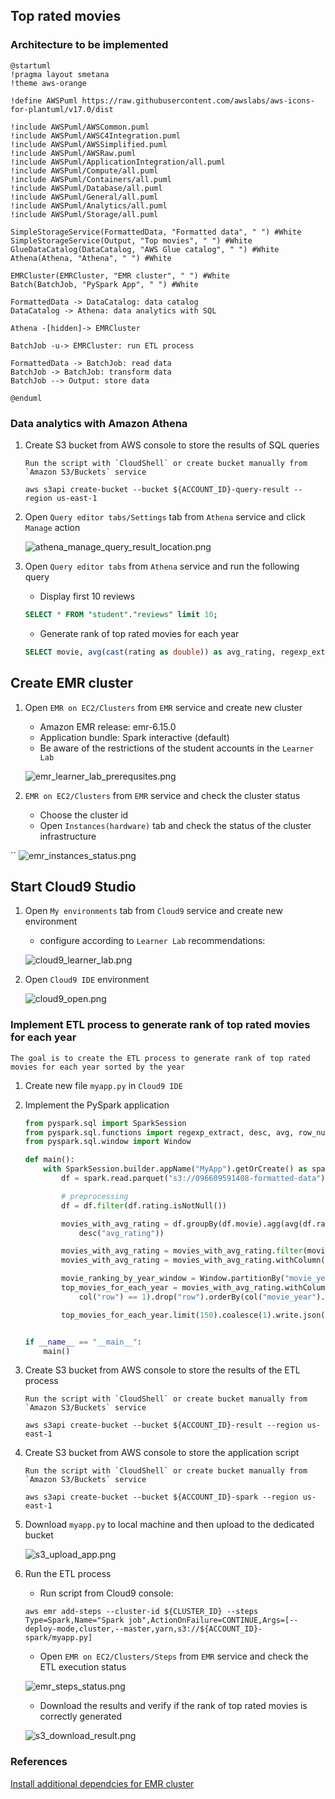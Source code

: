 ## Top rated movies

### Architecture to be implemented

```puml
@startuml
!pragma layout smetana
!theme aws-orange

!define AWSPuml https://raw.githubusercontent.com/awslabs/aws-icons-for-plantuml/v17.0/dist

!include AWSPuml/AWSCommon.puml
!include AWSPuml/AWSC4Integration.puml
!include AWSPuml/AWSSimplified.puml
!include AWSPuml/AWSRaw.puml
!include AWSPuml/ApplicationIntegration/all.puml
!include AWSPuml/Compute/all.puml
!include AWSPuml/Containers/all.puml
!include AWSPuml/Database/all.puml
!include AWSPuml/General/all.puml
!include AWSPuml/Analytics/all.puml
!include AWSPuml/Storage/all.puml

SimpleStorageService(FormattedData, "Formatted data", " ") #White
SimpleStorageService(Output, "Top movies", " ") #White
GlueDataCatalog(DataCatalog, "AWS Glue catalog", " ") #White
Athena(Athena, "Athena", " ") #White

EMRCluster(EMRCluster, "EMR cluster", " ") #White
Batch(BatchJob, "PySpark App", " ") #White

FormattedData -> DataCatalog: data catalog
DataCatalog -> Athena: data analytics with SQL

Athena -[hidden]-> EMRCluster

BatchJob -u-> EMRCluster: run ETL process

FormattedData -> BatchJob: read data
BatchJob -> BatchJob: transform data
BatchJob --> Output: store data

@enduml
```


### Data analytics with Amazon Athena

1. Create S3 bucket from AWS console to store the results of SQL queries
   ```
   Run the script with `CloudShell` or create bucket manually from `Amazon S3/Buckets` service
   ```

   ```shell
   aws s3api create-bucket --bucket ${ACCOUNT_ID}-query-result --region us-east-1
   ```

2. Open `Query editor tabs/Settings` tab from `Athena` service and click `Manage` action

   ![athena_manage_query_result_location.png](../zrzuty/athena_manage_query_result_location.png)

3. Open `Query editor tabs` from `Athena` service and run the following query

    * Display first 10 reviews
    ```sql
    SELECT * FROM "student"."reviews" limit 10;
    ```
    * Generate rank of top rated movies for each year
    ```sql
    SELECT movie, avg(cast(rating as double)) as avg_rating, regexp_extract(movie, '\(\d+\)') as movie_year FROM "student"."reviews"  group by regexp_extract(movie, '\(\d+\)'), movie order by movie_year desc, avg_rating desc;
    ```

## Create EMR cluster

1. Open `EMR on EC2/Clusters` from `EMR` service and create new cluster

   * Amazon EMR release: emr-6.15.0
   * Application bundle: Spark interactive (default)
   * Be aware of the restrictions of the student accounts in the `Learner Lab`
   
   ![emr_learner_lab_prerequsites.png](../zrzuty/emr_learner_lab_prerequsites.png)

2. `EMR on EC2/Clusters` from `EMR` service and check the cluster status

   * Choose the cluster id
   * Open `Instances(hardware)` tab and check the status of the cluster infrastructure
   
``   ![emr_instances_status.png](../zrzuty/emr_instances_status.png)

## Start Cloud9 Studio

1. Open `My environments` tab from `Cloud9` service and create new environment

   * configure according to `Learner Lab` recommendations:
   
   ![cloud9_learner_lab.png](../zrzuty/cloud9_learner_lab.png)
   
2. Open `Cloud9 IDE` environment

   ![cloud9_open.png](../zrzuty/cloud9_open.png)


### Implement ETL process to generate rank of top rated movies for each year

```
The goal is to create the ETL process to generate rank of top rated movies for each year sorted by the year
```

1. Create new file `myapp.py` in `Cloud9 IDE`

2. Implement the PySpark application

   ```python
   from pyspark.sql import SparkSession
   from pyspark.sql.functions import regexp_extract, desc, avg, row_number, col, count
   from pyspark.sql.window import Window
   
   def main():
       with SparkSession.builder.appName("MyApp").getOrCreate() as spark:
           df = spark.read.parquet("s3://096609591408-formatted-data")
   
           # preprocessing
           df = df.filter(df.rating.isNotNull())
   
           movies_with_avg_rating = df.groupBy(df.movie).agg(avg(df.rating).alias("avg_rating"), count(df.movie).alias("num_of_reviews")).sort(
               desc("avg_rating"))
   
           movies_with_avg_rating = movies_with_avg_rating.filter(movies_with_avg_rating.num_of_reviews > 5)
           movies_with_avg_rating = movies_with_avg_rating.withColumn("movie_year", regexp_extract(movies_with_avg_rating.movie, "\(\d+\)", 0))
   
           movie_ranking_by_year_window = Window.partitionBy("movie_year").orderBy(col("avg_rating").desc())
           top_movies_for_each_year = movies_with_avg_rating.withColumn("row", row_number().over(movie_ranking_by_year_window)).filter(
               col("row") == 1).drop("row").orderBy(col("movie_year").desc())
   
           top_movies_for_each_year.limit(150).coalesce(1).write.json("s3://096609591408-result/results.json", mode='Overwrite')
   
   
   if __name__ == "__main__":
       main()
   ```

3. Create S3 bucket from AWS console to store the results of the ETL process
   ```
   Run the script with `CloudShell` or create bucket manually from `Amazon S3/Buckets` service
   ```

   ```shell
   aws s3api create-bucket --bucket ${ACCOUNT_ID}-result --region us-east-1
   ```
4. Create S3 bucket from AWS console to store the application script
   ```
   Run the script with `CloudShell` or create bucket manually from `Amazon S3/Buckets` service
   ```

   ```shell
   aws s3api create-bucket --bucket ${ACCOUNT_ID}-spark --region us-east-1
   ```  
5. Download `myapp.py` to local machine and then upload to the dedicated bucket

   ![s3_upload_app.png](../zrzuty/s3_upload_app.png)

6. Run the ETL process

   * Run script from Cloud9 console:
   ```
   aws emr add-steps --cluster-id ${CLUSTER_ID} --steps Type=Spark,Name="Spark job",ActionOnFailure=CONTINUE,Args=[--deploy-mode,cluster,--master,yarn,s3://${ACCOUNT_ID}-spark/myapp.py]
   ```

   * Open `EMR on EC2/Clusters/Steps` from `EMR` service and check the ETL execution status
   
   ![emr_steps_status.png](../zrzuty/emr_steps_status.png)   

   * Download the results and verify if the rank of top rated movies is correctly generated

   ![s3_download_result.png](../zrzuty/s3_download_result.png)

### References

[Install additional dependcies for EMR cluster](https://docs.aws.amazon.com/emr/latest/ManagementGuide/emr-plan-bootstrap.html)
